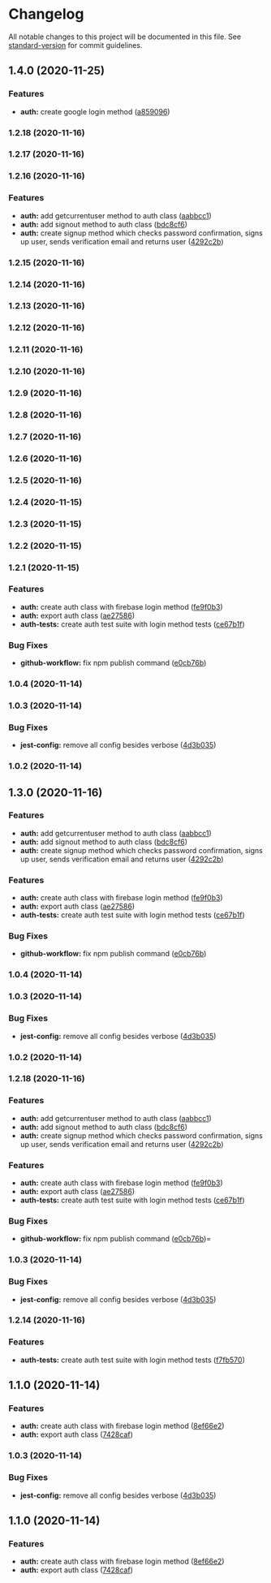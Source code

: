 # Changelog

All notable changes to this project will be documented in this file. See [standard-version](https://github.com/conventional-changelog/standard-version) for commit guidelines.

## 1.4.0 (2020-11-25)


### Features

* **auth:** create google login method ([a859096](https://github.com/farisaziz12/web-core/commit/a85909649745030b5b33f2144e4bebd9ac8eeb31))

### 1.2.18 (2020-11-16)

### 1.2.17 (2020-11-16)

### 1.2.16 (2020-11-16)


### Features

* **auth:** add getcurrentuser method to auth class ([aabbcc1](https://github.com/farisaziz12/web-core/commit/aabbcc19f9e3c2a828d43ad1e4711379b2b05ac6))
* **auth:** add signout method to auth class ([bdc8cf6](https://github.com/farisaziz12/web-core/commit/bdc8cf6c35117e3f5b9b321efeec7bad49eaf79c))
* **auth:** create signup method which checks password confirmation, signs up user,  sends verification email and returns user ([4292c2b](https://github.com/farisaziz12/web-core/commit/4292c2b95178ccf9793e1d00d785d285df77d05d))

### 1.2.15 (2020-11-16)

### 1.2.14 (2020-11-16)

### 1.2.13 (2020-11-16)

### 1.2.12 (2020-11-16)

### 1.2.11 (2020-11-16)

### 1.2.10 (2020-11-16)

### 1.2.9 (2020-11-16)

### 1.2.8 (2020-11-16)

### 1.2.7 (2020-11-16)

### 1.2.6 (2020-11-16)

### 1.2.5 (2020-11-16)

### 1.2.4 (2020-11-15)

### 1.2.3 (2020-11-15)

### 1.2.2 (2020-11-15)

### 1.2.1 (2020-11-15)


### Features

* **auth:** create auth class with firebase login method ([fe9f0b3](https://github.com/farisaziz12/web-core/commit/fe9f0b31259c6b5a2ad05114b51adaaca2c3acb2))
* **auth:** export auth class ([ae27586](https://github.com/farisaziz12/web-core/commit/ae2758693715d01b1bcde3050ff8df1a7a219249))
* **auth-tests:** create auth test suite with login method tests ([ce67b1f](https://github.com/farisaziz12/web-core/commit/ce67b1fcb7134e3d3601a578268ef32c15e424d9))


### Bug Fixes

* **github-workflow:** fix npm publish command ([e0cb76b](https://github.com/farisaziz12/web-core/commit/e0cb76b8f4a8bd6b1d277b30a13686ec1498b0ba))

### 1.0.4 (2020-11-14)

### 1.0.3 (2020-11-14)


### Bug Fixes

* **jest-config:** remove all config besides verbose ([4d3b035](https://github.com/farisaziz12/web-core/commit/4d3b0350e407e6978098b0efe69cdb70af6d564e))

### 1.0.2 (2020-11-14)

## 1.3.0 (2020-11-16)

### Features

-   **auth:** add getcurrentuser method to auth class ([aabbcc1](https://github.com/farisaziz12/web-core/commit/aabbcc19f9e3c2a828d43ad1e4711379b2b05ac6))
-   **auth:** add signout method to auth class ([bdc8cf6](https://github.com/farisaziz12/web-core/commit/bdc8cf6c35117e3f5b9b321efeec7bad49eaf79c))
-   **auth:** create signup method which checks password confirmation, signs up user, sends verification email and returns user ([4292c2b](https://github.com/farisaziz12/web-core/commit/4292c2b95178ccf9793e1d00d785d285df77d05d))

### Features

-   **auth:** create auth class with firebase login method ([fe9f0b3](https://github.com/farisaziz12/web-core/commit/fe9f0b31259c6b5a2ad05114b51adaaca2c3acb2))
-   **auth:** export auth class ([ae27586](https://github.com/farisaziz12/web-core/commit/ae2758693715d01b1bcde3050ff8df1a7a219249))
-   **auth-tests:** create auth test suite with login method tests ([ce67b1f](https://github.com/farisaziz12/web-core/commit/ce67b1fcb7134e3d3601a578268ef32c15e424d9))

### Bug Fixes

-   **github-workflow:** fix npm publish command ([e0cb76b](https://github.com/farisaziz12/web-core/commit/e0cb76b8f4a8bd6b1d277b30a13686ec1498b0ba))

### 1.0.4 (2020-11-14)

### 1.0.3 (2020-11-14)

### Bug Fixes

-   **jest-config:** remove all config besides verbose ([4d3b035](https://github.com/farisaziz12/web-core/commit/4d3b0350e407e6978098b0efe69cdb70af6d564e))

### 1.0.2 (2020-11-14)

### 1.2.18 (2020-11-16)

### Features

-   **auth:** add getcurrentuser method to auth class ([aabbcc1](https://github.com/farisaziz12/web-core/commit/aabbcc19f9e3c2a828d43ad1e4711379b2b05ac6))
-   **auth:** add signout method to auth class ([bdc8cf6](https://github.com/farisaziz12/web-core/commit/bdc8cf6c35117e3f5b9b321efeec7bad49eaf79c))
-   **auth:** create signup method which checks password confirmation, signs up user, sends verification email and returns user ([4292c2b](https://github.com/farisaziz12/web-core/commit/4292c2b95178ccf9793e1d00d785d285df77d05d))

### Features

-   **auth:** create auth class with firebase login method ([fe9f0b3](https://github.com/farisaziz12/web-core/commit/fe9f0b31259c6b5a2ad05114b51adaaca2c3acb2))
-   **auth:** export auth class ([ae27586](https://github.com/farisaziz12/web-core/commit/ae2758693715d01b1bcde3050ff8df1a7a219249))
-   **auth-tests:** create auth test suite with login method tests ([ce67b1f](https://github.com/farisaziz12/web-core/commit/ce67b1fcb7134e3d3601a578268ef32c15e424d9))

### Bug Fixes

-   **github-workflow:** fix npm publish command ([e0cb76b](https://github.com/farisaziz12/web-core/commit/e0cb76b8f4a8bd6b1d277b30a13686ec1498b0ba))=

### 1.0.3 (2020-11-14)

### Bug Fixes

-   **jest-config:** remove all config besides verbose ([4d3b035](https://github.com/farisaziz12/web-core/commit/4d3b0350e407e6978098b0efe69cdb70af6d564e))

### 1.2.14 (2020-11-16)

### Features

-   **auth-tests:** create auth test suite with login method tests ([f7fb570](https://github.com/farisaziz12/web-core/commit/f7fb5705259284caad71497729453f791f57fe38))

## 1.1.0 (2020-11-14)

### Features

-   **auth:** create auth class with firebase login method ([8ef66e2](https://github.com/farisaziz12/web-core/commit/8ef66e270df9267d3ed0a18ba0f3fdc029b212f5))
-   **auth:** export auth class ([7428caf](https://github.com/farisaziz12/web-core/commit/7428caf6565e6ef426dc07e18545ad31c876992c))

### 1.0.3 (2020-11-14)

### Bug Fixes

-   **jest-config:** remove all config besides verbose ([4d3b035](https://github.com/farisaziz12/web-core/commit/4d3b0350e407e6978098b0efe69cdb70af6d564e))

## 1.1.0 (2020-11-14)

### Features

-   **auth:** create auth class with firebase login method ([8ef66e2](https://github.com/farisaziz12/web-core/commit/8ef66e270df9267d3ed0a18ba0f3fdc029b212f5))
-   **auth:** export auth class ([7428caf](https://github.com/farisaziz12/web-core/commit/7428caf6565e6ef426dc07e18545ad31c876992c))
